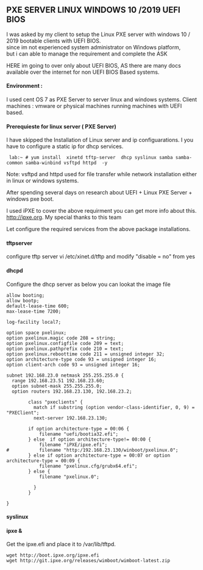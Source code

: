 ## PXE SERVER LINUX WINDOWS 10 /2019 UEFI BIOS
I was asked by my client to setup the Linux PXE server with windows 10 / 2019 bootable clients with UEFI BIOS.  
since im not experienced system administrator on Windows platform,  
but i can able to manage the requirement and complete the ASK

HERE im going to over only about UEFI BIOS, AS there are many docs available over the internet for non UEFI BIOS Based systems. 

#### Environment :
I used cent OS 7 as PXE Server to server linux and windows systems.
Client machines :  vmware or physical machines running machines with UEFI based.

#### Prerequieste for linux server ( PXE Server)

I have skipped the Installation of Linux server and ip configuarations. I you have to configure a static ip for dhcp services.

``` lab:~ # yum install  xinetd tftp-server  dhcp syslinux samba samba-common samba-winbind vsftpd httpd  -y```

Note: vsftpd and httpd used for file transfer while network installation either in linux or windows systems.

After spending several days on  research about UEFI + Linux PXE Server + windows pxe boot.

I used iPXE to cover the above requirment you can get more info about this. http://ipxe.org. My special thanks to this team

Let configure the required services from the above package installations.


#### tftpserver
configure tftp server 
vi  /etc/xinet.d/tftp
and modify "disable = no" from yes

#### dhcpd 
Configure the dhcp server as below   you can lookat the image file 

```
allow booting;
allow bootp;
default-lease-time 600;
max-lease-time 7200;

log-facility local7;

option space pxelinux;
option pxelinux.magic code 208 = string;
option pxelinux.configfile code 209 = text;
option pxelinux.pathprefix code 210 = text;
option pxelinux.reboottime code 211 = unsigned integer 32;
option architecture-type code 93 = unsigned integer 16;
option client-arch code 93 = unsigned integer 16;

subnet 192.168.23.0 netmask 255.255.255.0 {
  range 192.168.23.51 192.168.23.60;
  option subnet-mask 255.255.255.0;
  option routers 192.168.23.130, 192.168.23.2;

        class "pxeclients" {
          match if substring (option vendor-class-identifier, 0, 9) = "PXEClient";
          next-server 192.168.23.130;

        if option architecture-type = 00:06 {
            filename "uefi/bootia32.efi";
        } else  if option architecture-type!= 00:00 {
            filename "iPXE/ipxe.efi";
#           filename "http:/192.168.23.130/winboot/pxelinux.0";
        } else if option architecture-type = 00:07 or option architecture-type = 00:09 {
            filename "pxelinux.cfg/grubx64.efi";
        } else {
            filename "pxelinux.0";

          }
        }

}
```


#### syslinux 


#### ipxe & 
Get the ipxe.efi  and place it to /var/lib/tftpd.
```
wget http://boot.ipxe.org/ipxe.efi
wget http://git.ipxe.org/releases/wimboot/wimboot-latest.zip

```

